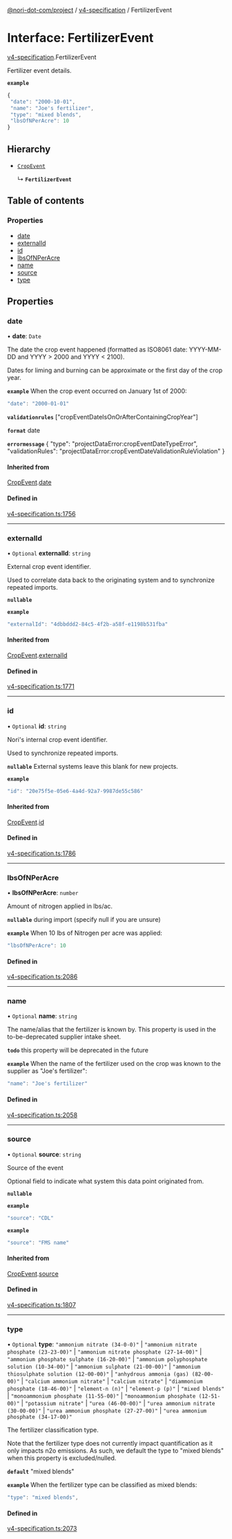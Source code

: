 [@nori-dot-com/project](../README.md) / [v4-specification](../modules/v4_specification.md) / FertilizerEvent

# Interface: FertilizerEvent

[v4-specification](../modules/v4_specification.md).FertilizerEvent

Fertilizer event details.

**`example`**

```js
{
 "date": "2000-10-01",
 "name": "Joe's fertilizer",
 "type": "mixed blends",
 "lbsOfNPerAcre": 10
}
```

## Hierarchy

- [`CropEvent`](v4_specification.CropEvent.md)

  ↳ **`FertilizerEvent`**

## Table of contents

### Properties

- [date](v4_specification.FertilizerEvent.md#date)
- [externalId](v4_specification.FertilizerEvent.md#externalid)
- [id](v4_specification.FertilizerEvent.md#id)
- [lbsOfNPerAcre](v4_specification.FertilizerEvent.md#lbsofnperacre)
- [name](v4_specification.FertilizerEvent.md#name)
- [source](v4_specification.FertilizerEvent.md#source)
- [type](v4_specification.FertilizerEvent.md#type)

## Properties

### date

• **date**: `Date`

The date the crop event happened (formatted as ISO8061 date: YYYY-MM-DD and YYYY > 2000 and YYYY < 2100).

Dates for liming and burning can be approximate or the first day of the crop year.

**`example`** When the crop event occurred on January 1st of 2000:

```js
"date": "2000-01-01"
```

**`validationrules`** ["cropEventDateIsOnOrAfterContainingCropYear"]

**`format`** date

**`errormessage`**
{
"type": "projectDataError:cropEventDateTypeError",
"validationRules": "projectDataError:cropEventDateValidationRuleViolation"
}

#### Inherited from

[CropEvent](v4_specification.CropEvent.md).[date](v4_specification.CropEvent.md#date)

#### Defined in

[v4-specification.ts:1756](https://github.com/nori-dot-eco/nori-dot-com/blob/8cfa392/packages/project/src/v4-specification.ts#L1756)

___

### externalId

• `Optional` **externalId**: `string`

External crop event identifier.

Used to correlate data back to the originating system and to synchronize repeated imports.

**`nullable`**

**`example`**

```js
"externalId": "4dbbddd2-84c5-4f2b-a58f-e1198b531fba"
```

#### Inherited from

[CropEvent](v4_specification.CropEvent.md).[externalId](v4_specification.CropEvent.md#externalid)

#### Defined in

[v4-specification.ts:1771](https://github.com/nori-dot-eco/nori-dot-com/blob/8cfa392/packages/project/src/v4-specification.ts#L1771)

___

### id

• `Optional` **id**: `string`

Nori's internal crop event identifier.

Used to synchronize repeated imports.

**`nullable`** External systems leave this blank for new projects.

**`example`**

```js
"id": "20e75f5e-05e6-4a4d-92a7-9987de55c586"
```

#### Inherited from

[CropEvent](v4_specification.CropEvent.md).[id](v4_specification.CropEvent.md#id)

#### Defined in

[v4-specification.ts:1786](https://github.com/nori-dot-eco/nori-dot-com/blob/8cfa392/packages/project/src/v4-specification.ts#L1786)

___

### lbsOfNPerAcre

• **lbsOfNPerAcre**: `number`

Amount of nitrogen applied in lbs/ac.

**`nullable`** during import (specify null if you are unsure)

**`example`** When 10 lbs of Nitrogen per acre was applied:

```js
"lbsOfNPerAcre": 10
```

#### Defined in

[v4-specification.ts:2086](https://github.com/nori-dot-eco/nori-dot-com/blob/8cfa392/packages/project/src/v4-specification.ts#L2086)

___

### name

• `Optional` **name**: `string`

The name/alias that the fertilizer is known by. This property is used in the to-be-deprecated supplier intake sheet.

**`todo`** this property will be deprecated in the future

**`example`** When the name of the fertilizer used on the crop was known to the supplier as "Joe's fertilizer":

```js
"name": "Joe's fertilizer"
```

#### Defined in

[v4-specification.ts:2058](https://github.com/nori-dot-eco/nori-dot-com/blob/8cfa392/packages/project/src/v4-specification.ts#L2058)

___

### source

• `Optional` **source**: `string`

Source of the event

Optional field to indicate what system this data point originated from.

**`nullable`**

**`example`**

```js
"source": "CDL"
```

**`example`**

```js
"source": "FMS name"
```

#### Inherited from

[CropEvent](v4_specification.CropEvent.md).[source](v4_specification.CropEvent.md#source)

#### Defined in

[v4-specification.ts:1807](https://github.com/nori-dot-eco/nori-dot-com/blob/8cfa392/packages/project/src/v4-specification.ts#L1807)

___

### type

• `Optional` **type**: ``"ammonium nitrate (34-0-0)"`` \| ``"ammonium nitrate phosphate (23-23-00)"`` \| ``"ammonium nitrate phosphate (27-14-00)"`` \| ``"ammonium phosphate sulphate (16-20-00)"`` \| ``"ammonium polyphosphate solution (10-34-00)"`` \| ``"ammonium sulphate (21-00-00)"`` \| ``"ammonium thiosulphate solution (12-00-00)"`` \| ``"anhydrous ammonia (gas) (82-00-00)"`` \| ``"calcium ammonium nitrate"`` \| ``"calcium nitrate"`` \| ``"diammonium phosphate (18-46-00)"`` \| ``"element-n (n)"`` \| ``"element-p (p)"`` \| ``"mixed blends"`` \| ``"monoammonium phosphate (11-55-00)"`` \| ``"monoammonium phosphate (12-51-00)"`` \| ``"potassium nitrate"`` \| ``"urea (46-00-00)"`` \| ``"urea ammonium nitrate (30-00-00)"`` \| ``"urea ammonium phosphate (27-27-00)"`` \| ``"urea ammonium phosphate (34-17-00)"``

The fertilizer classification type.

Note that the fertilizer type does not currently impact quantification as it only impacts n2o emissions. As such, we default the type to "mixed blends" when this property is excluded/nulled.

**`default`** "mixed blends"

**`example`** When the fertilizer type can be classified as mixed blends:

```js
"type": "mixed blends",
```

#### Defined in

[v4-specification.ts:2073](https://github.com/nori-dot-eco/nori-dot-com/blob/8cfa392/packages/project/src/v4-specification.ts#L2073)
